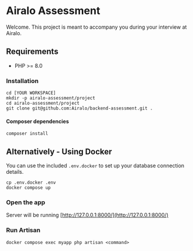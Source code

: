 # Airalo Assessment
Welcome. This project is meant to accompany you during your interview at Airalo.

## Requirements
- PHP >= 8.0

### Installation
```
cd [YOUR WORKSPACE]
mkdir -p airalo-assessment/project   
cd airalo-assessment/project
git clone git@github.com:Airalo/backend-assessment.git .
```

#### Composer dependencies
```
composer install
```

## Alternatively - Using Docker
You can use the included `.env.docker` to set up your database connection details.
```
cp .env.docker .env
docker compose up
```

### Open the app
Server will be running [http://127.0.0.1:8000/](http://127.0.0.1:8000/)

### Run Artisan
```
docker compose exec myapp php artisan <command>
```